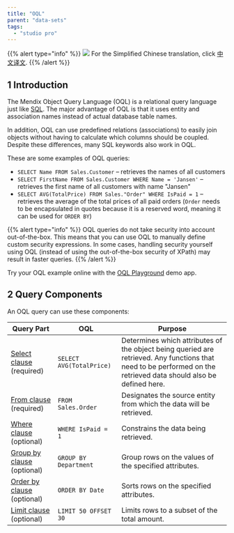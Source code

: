 ```yaml
---
title: "OQL"
parent: "data-sets"
tags:
  - "studio pro"
---
```


{{% alert type="info" %}}
<img src="attachments/chinese-translation/china.png" style="display: inline-block; margin: 0" /> For the Simplified Chinese translation, click [中文译文](https://cdn.mendix.tencent-cloud.com/documentation/refguide8/oql.pdf).
{{% /alert %}}

## 1 Introduction

The Mendix Object Query Language (OQL) is a relational query language just like [SQL](http://en.wikipedia.org/wiki/Sql). The major advantage of OQL is that it uses entity and association names instead of actual database table names.

In addition, OQL can use predefined relations (associations) to easily join objects without having to calculate which columns should be coupled. Despite these differences, many SQL keywords also work in OQL.

These are some examples of OQL queries:

* `SELECT Name FROM Sales.Customer` –  retrieves the names of all customers
* `SELECT FirstName FROM Sales.Customer WHERE Name = 'Jansen'`  –  retrieves the first name of all customers with name "Jansen"
* `SELECT AVG(TotalPrice) FROM Sales."Order" WHERE IsPaid = 1`  –  retrieves the average of the total prices of all paid orders (`Order` needs to be encapsulated in quotes because it is a reserved word, meaning it can be used for `ORDER BY`)

{{% alert type="info" %}}
OQL queries do not take security into account out-of-the-box. This means that you can use OQL to manually define custom security expressions. In some cases, handling security yourself using OQL (instead of using the out-of-the-box security of XPath) may result in faster queries.
{{% /alert %}}

Try your OQL example online with the [OQL Playground](https://mydemoversion8-sandbox.mxapps.io/p/OQL) demo app.

## 2 Query Components

An OQL query can use these components:

| Query Part                                        | OQL                      | Purpose                                                                                                                                                           |
| ------------------------------------------------- | ------------------------ | ----------------------------------------------------------------------------------------------------------------------------------------------------------------- |
| [Select clause](oql-select-clause) (required)     | `SELECT AVG(TotalPrice)` | Determines which attributes of the object being queried are retrieved. Any functions that need to be performed on the retrieved data should also be defined here. |
| [From clause](oql-from-clause) (required)         | `FROM Sales.Order`       | Designates the source entity from which the data will be retrieved.                                                                                               |
| [Where clause](oql-where-clause) (optional)       | `WHERE IsPaid = 1`       | Constrains the data being retrieved.                                                                                                                              |
| [Group by clause](oql-group-by-clause) (optional) | `GROUP BY Department`    | Group rows on the values of the specified attributes.                                                                                                             |
| [Order by clause](oql-order-by-clause) (optional) | `ORDER BY Date`          | Sorts rows on the specified attributes.                                                                                                                           |
| [Limit clause](oql-limit-clause) (optional)       | `LIMIT 50 OFFSET 30`     | Limits rows to a subset of the total amount.                                                                                                                      |

